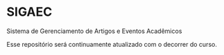 # SIGAEC
Sistema de Gerenciamento de Artigos e Eventos Acadêmicos

Esse repositório será continuamente atualizado com o decorrer do curso.

